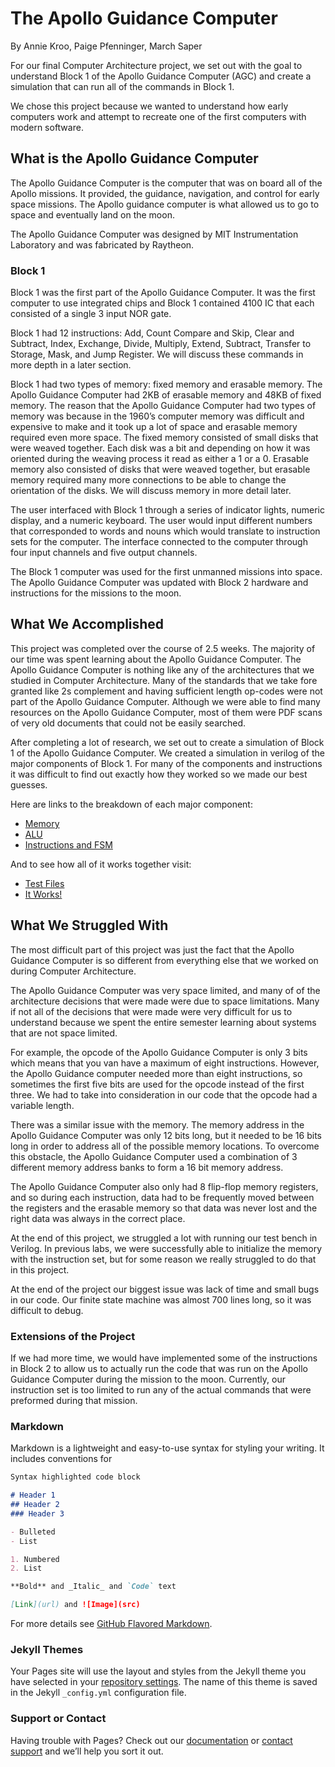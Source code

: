 ﻿# The Apollo Guidance Computer
By Annie Kroo, Paige Pfenninger, March Saper

For our final Computer Architecture project, we set out with the goal to understand Block 1 of the Apollo Guidance Computer (AGC) and create a simulation that can run all of the commands in Block 1. 

We chose this project because we wanted to understand how early computers work and attempt to recreate one of the first computers with modern software. 

## What is the Apollo Guidance Computer

The Apollo Guidance Computer is the computer that was on board all of the Apollo missions. It provided, the guidance, navigation, and control for early space missions. The Apollo guidance computer is what allowed us to go to space and eventually land on the moon. 

The Apollo Guidance Computer was designed by MIT Instrumentation Laboratory and was fabricated by Raytheon.

### Block 1

Block 1 was the first part of the Apollo Guidance Computer. It was the first computer to use integrated chips and Block 1 contained 4100 IC that each consisted of a single 3 input NOR gate.  

Block 1 had 12 instructions: Add, Count Compare and Skip, Clear and Subtract, Index, Exchange, Divide, Multiply, Extend, Subtract, Transfer to Storage, Mask, and Jump Register. We will discuss these commands in more depth in a later section.

Block 1 had two types of memory: fixed memory and erasable memory. The Apollo Guidance Computer had 2KB of erasable memory and 48KB of fixed memory. The reason that the Apollo Guidance Computer had two types of memory was because in the 1960’s computer memory was difficult and expensive to make and it took up a lot of space and erasable memory required even more space. The fixed memory consisted of small disks that were weaved together. Each disk was a bit and depending on how it was oriented during the weaving process it read as either a 1 or a 0. Erasable memory also consisted of disks that were weaved together, but erasable memory required many more connections to be able to change the orientation of the disks. We will discuss memory in more detail later.  

The user interfaced with Block 1 through a series of indicator lights, numeric display, and a numeric keyboard. The user would input different numbers that corresponded to words and nouns which would translate to instruction sets for the computer. The interface connected to the computer through four input channels and five output channels. 

The Block 1 computer was used for the first unmanned missions into space. The Apollo Guidance Computer was updated with Block 2 hardware and instructions for the missions to the moon. 

## What We Accomplished

This project was completed over the course of 2.5 weeks. The majority of our time was spent learning about the Apollo Guidance Computer. The Apollo Guidance Computer is nothing like any of the architectures that we studied in Computer Architecture. Many of the standards that we take fore granted like 2s complement and having sufficient length op-codes were not part of the Apollo Guidance Computer. Although we were able to find many resources on the Apollo Guidance Computer, most of them were PDF scans of very old documents that could not be easily searched.

After completing a lot of research, we set out to create a simulation of Block 1 of the Apollo Guidance Computer. We created a simulation in verilog of the major components of Block 1. For many of the components and instructions it was difficult to find out exactly how they worked so we made our best guesses. 

Here are links to the breakdown of each major component:

- [Memory](docs/Memory.md)
- [ALU](docs/ALU.md)
- [Instructions and FSM](docs/Instructions.md)

And to see how all of it works together visit:
- [Test Files](docs/together.md) 
- [It Works!](docs/Complete.md)



## What We Struggled With

The most difficult part of this project was just the fact that the Apollo Guidance Computer is so different from everything else that we worked on during Computer Architecture. 

The Apollo Guidance Computer was very space limited, and many of of the architecture decisions that were made were due to space limitations. Many if not all of the decisions that were made were very difficult for us to understand because we spent the entire semester learning about systems that are not space limited. 

For example, the opcode of the Apollo Guidance Computer is only 3 bits which means that you van have a maximum of eight instructions. However, the Apollo Guidance computer needed more than eight instructions, so sometimes the first five bits are used for the opcode instead of the first three. We had to take into consideration in our code that the opcode had a variable length. 

There was a similar issue with the memory. The memory address in the Apollo Guidance Computer was only 12 bits long, but it needed to be 16 bits long in order to address all of the possible memory locations. To overcome this obstacle, the Apollo Guidance Computer used a combination of 3 different memory address banks to form a 16 bit memory address. 

The Apollo Guidance Computer also only had 8 flip-flop memory registers, and so during each instruction, data had to be frequently moved between the registers and the erasable memory so that data was never lost and the right data was always in the correct place.

At the end of this project, we struggled a lot with running our test bench in Verilog. In previous labs, we were successfully able to initialize the memory with the instruction set, but for some reason we really struggled to do that in this project. 

At the end of the project our biggest issue was lack of time and small bugs in our code. Our finite state machine was almost 700 lines long, so it was difficult to debug. 

### Extensions of the Project

If we had more time, we would have implemented some of the instructions in Block 2 to allow us to actually run the code that was run on the Apollo Guidance Computer during the mission to the moon. Currently, our instruction set is too limited to run any of the actual commands that were preformed during that mission. 



### Markdown

Markdown is a lightweight and easy-to-use syntax for styling your writing. It includes conventions for

```markdown
Syntax highlighted code block

# Header 1
## Header 2
### Header 3

- Bulleted
- List

1. Numbered
2. List

**Bold** and _Italic_ and `Code` text

[Link](url) and ![Image](src)
```

For more details see [GitHub Flavored Markdown](https://guides.github.com/features/mastering-markdown/).

### Jekyll Themes

Your Pages site will use the layout and styles from the Jekyll theme you have selected in your [repository settings](https://github.com/marches/ToTheMoon/settings). The name of this theme is saved in the Jekyll `_config.yml` configuration file.

### Support or Contact

Having trouble with Pages? Check out our [documentation](https://help.github.com/categories/github-pages-basics/) or [contact support](https://github.com/contact) and we’ll help you sort it out.
